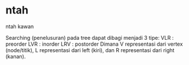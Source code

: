 # ntah
ntah kawan


Searching (penelusuran) pada tree dapat dibagi menjadi 3 tipe:
VLR : preorder
LVR : inorder
LRV : postorder
Dimana V representasi dari vertex (node/titik), L representasi dari left (kiri), dan R representasi dari right (kanan).
